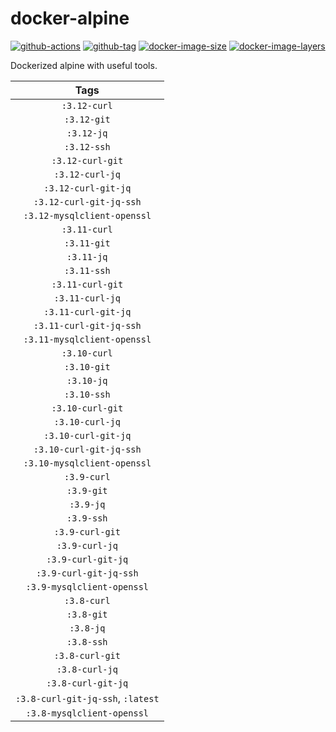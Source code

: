# docker-alpine

[![github-actions](https://github.com/theohbrothers/docker-alpine/workflows/ci-master-pr/badge.svg)](https://github.com/theohbrothers/docker-alpine/actions)
[![github-tag](https://img.shields.io/github/tag/theohbrothers/docker-alpine)](https://github.com/theohbrothers/docker-alpine/releases/)
[![docker-image-size](https://img.shields.io/microbadger/image-size/theohbrothers/docker-alpine/latest)](https://hub.docker.com/r/theohbrothers/docker-alpine)
[![docker-image-layers](https://img.shields.io/microbadger/layers/theohbrothers/docker-alpine/latest)](https://hub.docker.com/r/theohbrothers/docker-alpine)

Dockerized alpine with useful tools.

| Tags |
|:-------:|
| `:3.12-curl` |
| `:3.12-git` |
| `:3.12-jq` |
| `:3.12-ssh` |
| `:3.12-curl-git` |
| `:3.12-curl-jq` |
| `:3.12-curl-git-jq` |
| `:3.12-curl-git-jq-ssh` |
| `:3.12-mysqlclient-openssl` |
| `:3.11-curl` |
| `:3.11-git` |
| `:3.11-jq` |
| `:3.11-ssh` |
| `:3.11-curl-git` |
| `:3.11-curl-jq` |
| `:3.11-curl-git-jq` |
| `:3.11-curl-git-jq-ssh` |
| `:3.11-mysqlclient-openssl` |
| `:3.10-curl` |
| `:3.10-git` |
| `:3.10-jq` |
| `:3.10-ssh` |
| `:3.10-curl-git` |
| `:3.10-curl-jq` |
| `:3.10-curl-git-jq` |
| `:3.10-curl-git-jq-ssh` |
| `:3.10-mysqlclient-openssl` |
| `:3.9-curl` |
| `:3.9-git` |
| `:3.9-jq` |
| `:3.9-ssh` |
| `:3.9-curl-git` |
| `:3.9-curl-jq` |
| `:3.9-curl-git-jq` |
| `:3.9-curl-git-jq-ssh` |
| `:3.9-mysqlclient-openssl` |
| `:3.8-curl` |
| `:3.8-git` |
| `:3.8-jq` |
| `:3.8-ssh` |
| `:3.8-curl-git` |
| `:3.8-curl-jq` |
| `:3.8-curl-git-jq` |
| `:3.8-curl-git-jq-ssh`, `:latest` |
| `:3.8-mysqlclient-openssl` |
